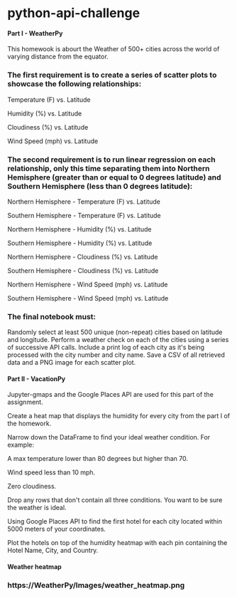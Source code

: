 # python-api-challenge

#### Part I - WeatherPy

This homewook is abourt the Weather of 500+ cities across the world of varying distance from the equator. 

### The first requirement is to create a series of scatter plots to showcase the following relationships:

Temperature (F) vs. Latitude

Humidity (%) vs. Latitude

Cloudiness (%) vs. Latitude

Wind Speed (mph) vs. Latitude


### The second requirement is to run linear regression on each relationship, only this time separating them into Northern Hemisphere (greater than or equal to 0 degrees latitude) and Southern Hemisphere (less than 0 degrees latitude):

Northern Hemisphere - Temperature (F) vs. Latitude

Southern Hemisphere - Temperature (F) vs. Latitude

Northern Hemisphere - Humidity (%) vs. Latitude

Southern Hemisphere - Humidity (%) vs. Latitude

Northern Hemisphere - Cloudiness (%) vs. Latitude

Southern Hemisphere - Cloudiness (%) vs. Latitude

Northern Hemisphere - Wind Speed (mph) vs. Latitude

Southern Hemisphere - Wind Speed (mph) vs. Latitude


### The final notebook must:

Randomly select at least 500 unique (non-repeat) cities based on latitude and longitude.
Perform a weather check on each of the cities using a series of successive API calls.
Include a print log of each city as it's being processed with the city number and city name.
Save a CSV of all retrieved data and a PNG image for each scatter plot.

#### Part II - VacationPy
Jupyter-gmaps and the Google Places API are used for this part of the assignment.

Create a heat map that displays the humidity for every city from the part I of the homework.

Narrow down the DataFrame to find your ideal weather condition. For example:

A max temperature lower than 80 degrees but higher than 70.

Wind speed less than 10 mph.

Zero cloudiness.

Drop any rows that don't contain all three conditions. You want to be sure the weather is ideal.

Using Google Places API to find the first hotel for each city located within 5000 meters of your coordinates.

Plot the hotels on top of the humidity heatmap with each pin containing the Hotel Name, City, and Country.

#### Weather heatmap
### https://WeatherPy/Images/weather_heatmap.png
